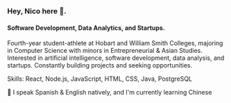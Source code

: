 ### Hey, Nico here 👋.
#### Software Development, Data Analytics, and Startups.
Fourth-year student-athlete at Hobart and William Smith Colleges, majoring in Computer Science with minors in Entrepreneurial & Asian Studies. Interested in artificial intelligence, software development, data analysis, and startups. Constantly building projects and seeking opportunities.

Skills: React, Node.js, JavaScript, HTML, CSS, Java, PostgreSQL

👀 I speak Spanish & English natively, and I'm currently learning Chinese




